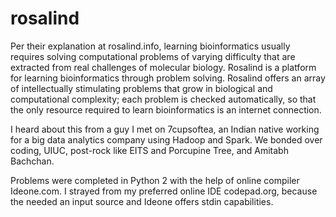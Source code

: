 rosalind
========

Per their explanation at rosalind.info, learning bioinformatics usually requires solving computational problems of varying difficulty that are extracted from real challenges of molecular biology. Rosalind is a platform for learning bioinformatics through problem solving. Rosalind offers an array of intellectually stimulating problems that grow in biological and computational complexity; each problem is checked automatically, so that the only resource required to learn bioinformatics is an internet connection.

I heard about this from a guy I met on 7cupsoftea, an Indian native working for a big data analytics company using Hadoop and Spark. We bonded over coding, UIUC, post-rock like EITS and Porcupine Tree, and Amitabh Bachchan.

Problems were completed in Python 2 with the help of online compiler Ideone.com. I strayed from my preferred online IDE codepad.org, because the needed an input source and Ideone offers stdin capabilities.
